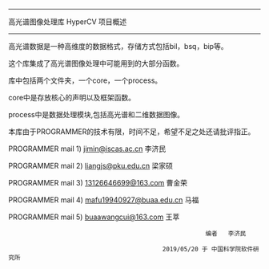 ﻿
**************
高光谱图像处理库 HyperCV 项目概述
**************

高光谱数据是一种高维度的数据格式，存储方式包括bil，bsq，bip等。

这个库集成了高光谱图像处理中可能用到的大部分函数。

库中包括两个文件夹，一个core，一个process。

core中是存放核心的声明以及框架函数。

process中是数据处理模块,包括高光谱和二维数据图像。

本库由于PROGRAMMER的技术有限，时间不足，希望不足之处还请批评指正。


PROGRAMMER mail 1) jimin@iscas.ac.cn  李济民

PROGRAMMER mail 2) liangjs@pku.edu.cn  梁家硕

PROGRAMMER mail 3) 13126646699@163.com  曹金荣

PROGRAMMER mail 4) mafu19940927@buaa.edu.cn  马福

PROGRAMMER mail 5) buaawangcui@163.com  王萃
 

                                                           编者   李济民

			                                   2019/05/20 于 中国科学院软件研究所
